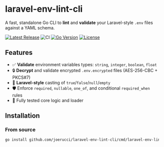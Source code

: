 # laravel-env-lint-cli

A fast, standalone Go CLI to **lint** and **validate** your Laravel-style `.env` files against a YAML schema.

[![Latest Release](https://img.shields.io/github/v/release/joerucci/laravel-env-lint-cli?style=flat-square)](https://github.com/joerucci/laravel-env-lint-cli/releases)
![CI](https://github.com/joerucci/laravel-env-lint-cli/actions/workflows/ci.yml/badge.svg)
[![Go Version](https://img.shields.io/badge/go-1.24.3-blue?style=flat-square)](https://golang.org/doc/go1.24)
[![License](https://img.shields.io/github/license/joerucci/laravel-env-lint-cli?style=flat-square)](LICENSE)

## Features

- ✅ **Validate** environment variables types: `string`, `integer`, `boolean`, `float`  
- 🔒 **Decrypt** and validate encrypted `.env.encrypted` files (AES-256-CBC + PKCS#7)  
- 🚀 **Laravel-style** casting of `true`/`false`/`null`/`empty`  
- 🛡️ Enforce `required`, `nullable`, `one_of`, and conditional `required_when` rules  
- 🧪 Fully tested core logic and loader

## Installation

### From source

```bash
go install github.com/joerucci/laravel-env-lint-cli/cmd/laravel-env-lint@latest
